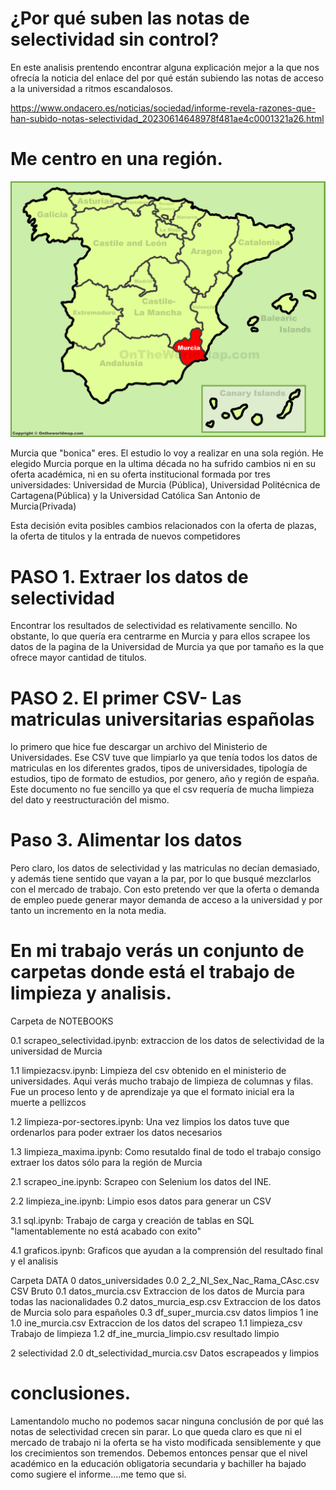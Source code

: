 
# ¿Por qué suben las notas de selectividad sin control?

En este analisis prentendo encontrar alguna explicación mejor a la que nos ofrecía la noticia del enlace del por qué están subiendo las notas de acceso a la universidad a ritmos escandalosos. 



https://www.ondacero.es/noticias/sociedad/informe-revela-razones-que-han-subido-notas-selectividad_20230614648978f481ae4c0001321a26.html


# Me centro en una región.

![](fotos/region-of-murcia-location-on-the-spain-map.jpg)

Murcia que "bonica" eres. El estudio lo voy a realizar en una sola región. He elegido Murcia porque en la ultima década no ha sufrido cambios ni en su oferta académica, ni en su oferta institucional formada por tres universidades: Universidad de Murcia (Pública), Universidad Politécnica de Cartagena(Pública) y la Universidad Católica San Antonio de Murcia(Privada)

Esta decisión evita posibles cambios relacionados con la oferta de plazas, la oferta de titulos y la entrada de nuevos competidores


# PASO 1. Extraer los datos de selectividad

Encontrar los resultados de selectividad es relativamente sencillo. No obstante, lo que quería era centrarme en Murcia y para ellos scrapee los datos de la pagina de la Universidad de Murcia ya que por tamaño es la que ofrece mayor cantidad de titulos. 

# PASO 2. El primer CSV- Las matriculas universitarias españolas

lo primero que hice fue descargar un archivo del Ministerio de Universidades. Ese CSV tuve que limpiarlo ya que tenía todos los datos de matriculas en los diferentes grados, tipos de universidades, tipología de estudios, tipo de formato de estudios, por genero, año y región de españa. 
Este documento no fue sencillo ya que el csv requería de mucha limpieza del dato y reestructuración del mismo. 



# Paso 3. Alimentar los datos
Pero claro, los datos de selectividad y las matriculas no decían demasiado, y además tiene sentido que vayan a la par, por lo que busqué mezclarlos con el mercado de trabajo. Con esto pretendo ver que la oferta o demanda de empleo puede generar mayor demanda de acceso a la universidad y por tanto un incremento en la nota media. 


# En mi trabajo verás un conjunto de carpetas donde está el trabajo de limpieza y analisis. 

Carpeta de NOTEBOOKS

0.1 scrapeo_selectividad.ipynb: extraccion de los datos de selectividad de la universidad de Murcia

1.1 limpiezacsv.ipynb:  Limpieza del csv obtenido en el ministerio de universidades. Aqui verás mucho trabajo de limpieza de columnas y filas. Fue un proceso lento y de aprendizaje ya que el formato inicial era la muerte a pellizcos

1.2 limpieza-por-sectores.ipynb: Una vez limpios los datos tuve que ordenarlos para poder extraer los datos necesarios

1.3 limpieza_maxima.ipynb: Como resutaldo final de todo el trabajo consigo extraer los datos sólo para la región de Murcia

2.1 scrapeo_ine.ipynb: Scrapeo con Selenium los datos del INE. 

2.2 limpieza_ine.ipynb: Limpio esos datos para generar un CSV

3.1 sql.ipynb: Trabajo de carga y creación de tablas en SQL "lamentablemente no está acabado con exito"

4.1 graficos.ipynb: Graficos que ayudan a la comprensión del resultado final y el analisis 


 Carpeta DATA
0 datos_universidades
    0.0 2_2_NI_Sex_Nac_Rama_CAsc.csv CSV Bruto
    0.1 datos_murcia.csv Extraccion de los datos de Murcia para todas las nacionalidades
    0.2 datos_murcia_esp.csv Extraccion de los datos de Murcia solo para españoles
    0.3 df_super_murcia.csv datos limpios
1 ine
    1.0 ine_murcia.csv Extraccion de los datos del scrapeo
    1.1 limpieza_csv Trabajo de limpieza
    1.2 df_ine_murcia_limpio.csv resultado limpio
   
2 selectividad
    2.0 dt_selectividad_murcia.csv Datos escrapeados y limpios

# conclusiones. 

Lamentandolo mucho no podemos sacar ninguna conclusión de por qué las notas de selectividad crecen sin parar. Lo que queda claro es que ni el mercado de trabajo ni la oferta se ha visto modificada sensiblemente y que los crecimientos son tremendos. 
Debemos entonces pensar que el nivel académico en la educación obligatoria secundaria y bachiller ha bajado como sugiere el informe....me temo que si. 



